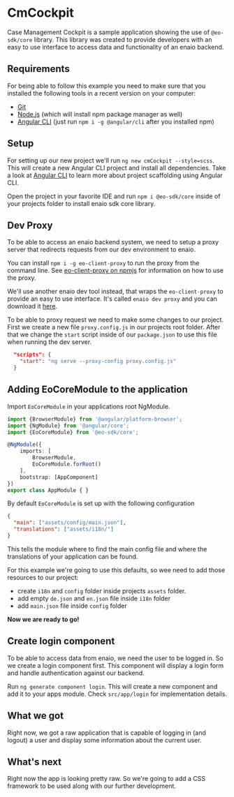 # CmCockpit

Case Management Cockpit is a sample application showing the use of `@eo-sdk/core` library.
This library was created to provide developers with an easy to use interface to access data
and functionality of an enaio backend.

## Requirements
For being able to follow this example you need to make sure that you installed the following 
tools in a recent version on your computer:

- [Git](https://git-scm.com/)
- [Node.js](https://nodejs.org) (which will install npm package manager as well)
- [Angular CLI](https://cli.angular.io/) (just run `npm i -g @angular/cli` after you installed npm)

## Setup
For setting up our new project we'll run `ng new cmCockpit --style=scss`. This will create a new Angular CLI project 
and install all dependencies. Take a look at [Angular CLI](https://cli.angular.io/) to learn more about 
project scaffolding using Angular CLI.

Open the project in your favorite IDE and run `npm i @eo-sdk/core` inside of your projects 
folder to install enaio sdk core library. 
  
## Dev Proxy
To be able to access an enaio backend system, we need to setup a proxy server that redirects
requests from our dev environment to enaio. 

You can install `npm i -g eo-client-proxy` to run the proxy from the command line. See 
[eo-client-proxy on npmjs](https://www.npmjs.com/package/eo-client-proxy) for information on
how to use the proxy.

We'll use another enaio dev tool instead, that wraps the `eo-client-proxy` to provide an easy
to use interface. It's called `enaio dev proxy` and you can download it [here]().

To be able to proxy request we need to make some changes to our project. First we create a new 
file `proxy.config.js` in our projects root folder. After that we change the `start` script inside 
of our `package.json` to use this file when running the dev server.

```json  
  "scripts": {
    "start": "ng serve --proxy-config proxy.config.js"
  }
```

## Adding EoCoreModule to the application
Import `EoCoreModule` in your applications root NgModule.

```ts
import {BrowserModule} from '@angular/platform-browser';
import {NgModule} from '@angular/core';
import {EoCoreModule} from '@eo-sdk/core';

@NgModule({
    imports: [
        BrowserModule,
        EoCoreModule.forRoot()
    ],
    bootstrap: [AppComponent]
})
export class AppModule { }
```

By default `EoCoreModule` is set up with the following configuration

```json 
{
  "main": ["assets/config/main.json"],
  "translations": ["assets/i18n/"]
}
```

This tells the module where to find the main config file and where the
translations of your application can be found.

For this example we're going to use this defaults, so wee need to add those resources 
to our project:

- create `i18n` and `config` folder inside projects `assets` folder. 
- add empty `de.json` and `en.json` file inside `i18n` folder
- add `main.json` file inside `config` folder

**Now we are ready to go!**

## Create login component
To be able to access data from enaio, we need the user to be logged in. So we create 
a login component first. This component will display a login form and handle 
authentication against our backend.

Run `ng generate component login`. This will create a new component and add it to 
your apps module. Check `src/app/login` for implementation details.

## What we got
Right now, we got a raw application that is capable of logging in (and logout) a user 
and display some information about the current user.

## What's next
Right now the app is looking pretty raw. So we're going to add a CSS framework to be
used along with our further development.
